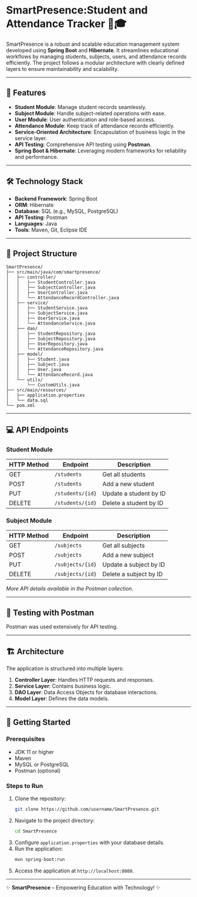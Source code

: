 
# SmartPresence:Student and Attendance Tracker 📘🎓

SmartPresence is a robust and scalable education management system developed using **Spring Boot** and **Hibernate**. It streamlines educational workflows by managing students, subjects, users, and attendance records efficiently. The project follows a modular architecture with clearly defined layers to ensure maintainability and scalability.

---

## 🚀 Features

- **Student Module**: Manage student records seamlessly.
- **Subject Module**: Handle subject-related operations with ease.
- **User Module**: User authentication and role-based access.
- **Attendance Module**: Keep track of attendance records efficiently.
- **Service-Oriented Architecture**: Encapsulation of business logic in the service layer.
- **API Testing**: Comprehensive API testing using **Postman**.
- **Spring Boot & Hibernate**: Leveraging modern frameworks for reliability and performance.

---

## 🛠️ Technology Stack

- **Backend Framework**: Spring Boot
- **ORM**: Hibernate
- **Database**: SQL (e.g., MySQL, PostgreSQL)
- **API Testing**: Postman
- **Languages**: Java
- **Tools**: Maven, Git, Eclipse IDE

---

## 📂 Project Structure

```
SmartPresence/
├── src/main/java/com/smartpresence/
│   ├── controller/
│   │   ├── StudentController.java
│   │   ├── SubjectController.java
│   │   ├── UserController.java
│   │   └── AttendanceRecordController.java
│   ├── service/
│   │   ├── StudentService.java
│   │   ├── SubjectService.java
│   │   ├── UserService.java
│   │   └── AttendanceService.java
│   ├── dao/
│   │   ├── StudentRepository.java
│   │   ├── SubjectRepository.java
│   │   ├── UserRepository.java
│   │   └── AttendanceRepository.java
│   ├── model/
│   │   ├── Student.java
│   │   ├── Subject.java
│   │   ├── User.java
│   │   └── AttendanceRecord.java
│   └── utils/
│       └── CustomUtils.java
├── src/main/resources/
│   ├── application.properties
│   └── data.sql
└── pom.xml
```

---

## 💻 API Endpoints

### Student Module
| HTTP Method | Endpoint            | Description               |
|-------------|---------------------|---------------------------|
| GET         | `/students`         | Get all students          |
| POST        | `/students`         | Add a new student         |
| PUT         | `/students/{id}`    | Update a student by ID    |
| DELETE      | `/students/{id}`    | Delete a student by ID    |

### Subject Module
| HTTP Method | Endpoint            | Description               |
|-------------|---------------------|---------------------------|
| GET         | `/subjects`         | Get all subjects          |
| POST        | `/subjects`         | Add a new subject         |
| PUT         | `/subjects/{id}`    | Update a subject by ID    |
| DELETE      | `/subjects/{id}`    | Delete a subject by ID    |

*More API details available in the Postman collection.*

---

## 🧪 Testing with Postman

Postman was used extensively for API testing.

---

## 🏗️ Architecture

The application is structured into multiple layers:

1. **Controller Layer**: Handles HTTP requests and responses.
2. **Service Layer**: Contains business logic.
3. **DAO Layer**: Data Access Objects for database interactions.
4. **Model Layer**: Defines the data models.

---

## 📖 Getting Started

### Prerequisites
- JDK 11 or higher
- Maven
- MySQL or PostgreSQL
- Postman (optional)

### Steps to Run
1. Clone the repository:
   ```bash
   git clone https://github.com/username/SmartPresence.git
   ```
2. Navigate to the project directory:
   ```bash
   cd SmartPresence
   ```
3. Configure `application.properties` with your database details.
4. Run the application:
   ```bash
   mvn spring-boot:run
   ```
5. Access the application at `http://localhost:8080`.

---

✨ **SmartPresence** – Empowering Education with Technology! ✨

